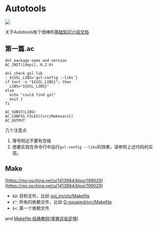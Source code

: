 # Autotools

![](diagram.png)

关于Autotools有个很棒的[基础知识介绍文档](https://devmanual.gentoo.org/general-concepts/autotools/index.html)

## 第一篇.ac
```
dnl package name and version
AC_INIT([depi], 0.2.0)

dnl check gsl lib
: ${GSL_LIBS=`gsl-config --libs`}
if test -n "${GSL_LIBS}"; then
  LIBS="${GSL_LIBS}"
else
  echo "could find gsl"
  exit 1
fi

AC_SUBST(LIBS)
AC_CONFIG_FILES([src/Makevars])
AC_OUTPUT
```

几个注意点
1. 等号附近不要有空格
2. 想要实现在命令行中运行`gsl-config --libs`的效果，请参照上述代码的实现。

## Make

[https://my.oschina.net/u/1413984/blog/199029](https://my.oschina.net/u/1413984/blog/199029)

- `$@`: 目标文件，比如 [gsl_lm/ols/Makefile](https://github.com/szcf-weiya/gsl_lm/blob/86d8c4846ed56a27ad8a9f35d9f1229fab704912/ols/Makefile#L22)
- `$^`: 所有的依赖文件，比如 [G-squared/src/Makefile](https://github.com/szcf-weiya/G-squared/blob/4f70c3f735e4241f7ba33986c9b6a53fdd0dc6ea/src/Makefile#L9-L21)
- `$<`: 第一个依赖文件

and [Makefile 经典教程(掌握这些足够)](http://blog.csdn.net/ruglcc/article/details/7814546/)

